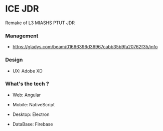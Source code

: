 # ICE JDR

Remake of L3 MIASHS PTUT JDR

### Management

- https://gladys.com/beam/01666396d36967cabb35b9fa20762f35/info

### Design

- UX: Adobe XD

### What's the tech ?
- Web: Angular
- Mobile: NativeScript
- Desktop: Electron

- DataBase: Firebase

